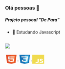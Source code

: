### Olá pessoas 👋

##### Projeto pessoal "De Para"

- 🌱 Estudando Javascript

##

<!-- 
### Linguagens utilizadas

[![Top Langs](https://github-readme-stats.vercel.app/api/top-langs/?username=aldosds&layout=compact)](https://github.com/anuraghazra/github-readme-stats)
-->
<div>
   <a href="https://github.com/devemdobro">
   <img height="180em" src="https://github-readme-stats.vercel.app/api/top-langs/?username=aldosds&layout=compact&langs_count=6&theme=tokyonight"/>

</div>
<div style="display: inline_block"><br>
  <img align="center" alt="HTML" height="30" width="40" src="https://raw.githubusercontent.com/devicons/devicon/master/icons/html5/html5-original.svg">
  <img align="center" alt="CSS" height="30" width="40" src="https://raw.githubusercontent.com/devicons/devicon/master/icons/css3/css3-original.svg">
  <img align="center" alt="Js" height="30" width="40" src="https://raw.githubusercontent.com/devicons/devicon/master/icons/javascript/javascript-plain.svg">
</div>
